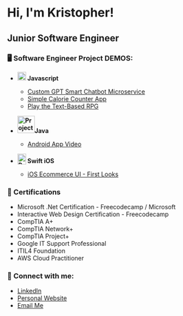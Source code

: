 # Hi, I'm Kristopher!

## Junior Software Engineer

### 🖥️ Software Engineer Project DEMOS:


- **<img src="https://github.com/user-attachments/assets/e1f41e72-16ea-45c5-9436-b025e062b47a" alt="Project Demo" width="20" height="20" /> Javascript**
  - [Custom GPT Smart Chatbot Microservice](https://kilichpro.com/software/2024/6/5/9pacvqrfbu188wz5ww8bsc91olbpb5)
  - [Simple Calorie Counter App](https://krisilich.github.io/CalorieCounter/)
  - [Play the Text-Based RPG](https://krisilich.github.io/textbasedRPG/)
  

- **<img src="https://aety.io/wp-content/uploads/2016/11/java-logo-vector.png" alt="Project Demo" width="40" height="40" />Java**
  - [Android App Video](https://kilichpro.com/software/2024/3/11/3evs32sm5kfiby7rzebpr248714b11)


- **<img src="https://pngimg.com/uploads/apple_logo/small/apple_logo_PNG19673.png" alt="Project Demo" width="20" height="25" style="vertical-align: bottom;" />   Swift iOS**
  - [iOS Ecommerce UI - First Looks](https://kilichpro.com/software/heirloom-early-stages-swift-ui-demo)



### 📄 Certifications
- Microsoft .Net Certification - Freecodecamp / Microsoft
- Interactive Web Design Certification - Freecodecamp
- CompTIA A+
- CompTIA Network+
- CompTIA Project+
- Google IT Support Professional
- ITIL4 Foundation
- AWS Cloud Practitioner

### 🔗 Connect with me:
- [LinkedIn](https://www.linkedin.com/in/kristopher-ilich/)
- [Personal Website](www.kilichpro.com/software)
- [Email Me](mailto:kristopherilich@gmail.com)
